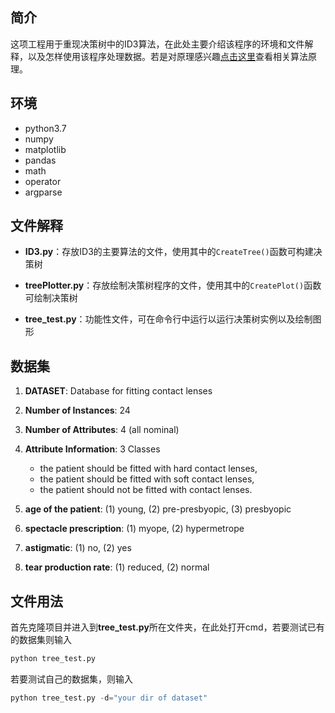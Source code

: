 ## 简介

这项工程用于重现决策树中的ID3算法，在此处主要介绍该程序的环境和文件解释，以及怎样使用该程序处理数据。若是对原理感兴趣[点击这里]( https://blog.csdn.net/qq_39736559/article/details/103009243 )查看相关算法原理。

## 环境

- python3.7
- numpy
- matplotlib
- pandas
- math
- operator
- argparse

## 文件解释

- **ID3.py**：存放ID3的主要算法的文件，使用其中的`CreateTree()`函数可构建决策树

- **treePlotter.py**：存放绘制决策树程序的文件，使用其中的`CreatePlot()`函数可绘制决策树

- **tree_test.py**：功能性文件，可在命令行中运行以运行决策树实例以及绘制图形

## 数据集

1. **DATASET**: Database for fitting contact lenses
2. **Number of Instances**: 24
3. **Number of Attributes**: 4 (all nominal)
4. **Attribute Information**: 3 Classes
   -  the patient should be fitted with hard contact lenses,
   -  the patient should be fitted with soft contact lenses,
   -  the patient should not be fitted with contact lenses.

1. **age of the patient**: (1) young, (2) pre-presbyopic, (3) presbyopic
2. **spectacle prescription**: (1) myope, (2) hypermetrope
3. **astigmatic**:   (1) no, (2) yes
4. **tear production rate**: (1) reduced, (2) normal

## 文件用法
首先克隆项目并进入到**tree_test.py**所在文件夹，在此处打开cmd，若要测试已有的数据集则输入
```python
python tree_test.py
```

若要测试自己的数据集，则输入

```python
python tree_test.py -d="your dir of dataset"
```

